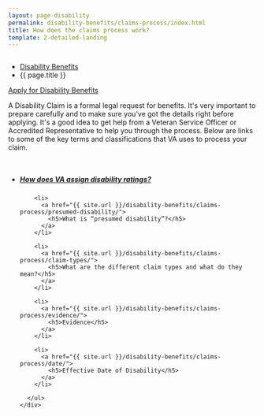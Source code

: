 ```yaml
---
layout: page-disability
permalink: disability-benefits/claims-process/index.html
title: How does the claims process work?
template: 2-detailed-landing
---
```


<div class="splash" markdown="0">
<div class="row" markdown="0">
<div class="small-12 columns" markdown="0">

<ul class="breadcrumbs" role="menubar" aria-label="Primary">
<li class="parent"><a href="{{ site.url }}/disability-benefits/">Disability Benefits</a></li>
<li class="active">{{ page.title }}</li>
</ul>

</div>
</div>
</div>

<div class="main" role="main" markdown="0">

<div class="action-bar">
  <div class="row">
    <div class="small-12 columns">
      <a class="usa-button-primary" href="{{ site.url}}/disability-benefits/get/">Apply for Disability Benefits</a>
    </div>
  </div>  
</div>

<div class="section one" markdown="0">
<div class="primary" markdown="0">
<div class="row" markdown="0">
<div class="small-12 columns" markdown="1">

A Disability Claim is a formal legal request for benefits. It's very important to prepare carefully and to make sure you've got the details right before applying. It's a good idea to get help from a Veteran Service Officer or Accredited Representative to help you through the process. Below are links to some of the key terms and classifications that VA uses to process your claim.

</div>
</div>
</div>

<div class="navigation">
  <div class="row">
    <div class="small-12 columns">
      <ul class="small-block-grid-1 medium-block-grid-3 cards small">
        <li>
          <a href="{{ site.url }}/disability-benefits/claims-process/ratings/">
            <h5>How does VA assign disability ratings?</h5>
          </a>
        </li>

        <li>
          <a href="{{ site.url }}/disability-benefits/claims-process/presumed-disability/">
            <h5>What is “presumed disability”?</h5>
          </a>
        </li>

        <li>
          <a href="{{ site.url }}/disability-benefits/claims-process/claim-types/">
            <h5>What are the different claim types and what do they mean?</h5>
          </a>
        </li>

        <li>
          <a href="{{ site.url }}/disability-benefits/claims-process/evidence/">
            <h5>Evidence</h5>
          </a>
        </li>

        <li>
          <a href="{{ site.url }}/disability-benefits/claims-process/date/">
            <h5>Effective Date of Disability</h5>
          </a>
        </li>

      </ul>
    </div>
  </div>
</div>

</div>
